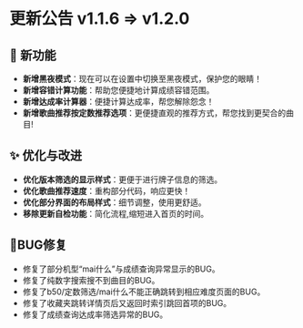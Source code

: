 # 更新公告 v1.1.6 => v1.2.0

## 🎉 新功能

- **新增黑夜模式**：现在可以在设置中切换至黑夜模式，保护您的眼睛！
- **新增容错计算功能**：帮助您便捷地计算成绩容错范围。
- **新增达成率计算器**：便捷计算达成率，帮您解除怨念！
- **新增歌曲推荐按定数推荐选项**：更便捷直观的推荐方式，帮您找到更契合的曲目!

## ✨ 优化与改进

- **优化版本筛选的显示样式**：更便于进行牌子信息的筛选。
- **优化歌曲推荐速度**：重构部分代码，响应更快！
- **优化部分界面的布局样式**：细节调整，使用更舒适。
- **移除更新自检功能**：简化流程,缩短进入首页的时间。

## 🐞BUG修复

- 修复了部分机型“mai什么”与成绩查询异常显示的BUG。
- 修复了纯数字搜索搜不到曲目的BUG。
- 修复了b50/定数筛选/mai什么不能正确跳转到相应难度页面的BUG。
- 修复了收藏夹跳转详情页后又返回时索引跳回首项的BUG。
- 修复了成绩查询达成率筛选异常的BUG。

